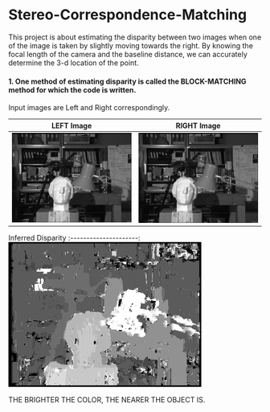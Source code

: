 # Stereo-Correspondence-Matching

This project is about estimating the disparity between two images when one of the image is taken by slightly moving towards the right.
By knowing the focal length of the camera and the baseline distance, we can accurately determine the 3-d location of the point.

#### 1. One method of estimating disparity is called the BLOCK-MATCHING method for which the code is written.
Input images are Left and Right correspondingly.

LEFT Image             |  RIGHT Image
:-------------------------:|:-------------------------:
![](<Inputs/tsukuba_l.png>) | ![](<Inputs/tsukuba_r.png>)

 

Inferred Disparity
:---------------------:
![](<Outputs/tsukuba_disparity.png>)

THE BRIGHTER THE COLOR, THE NEARER THE OBJECT IS.
